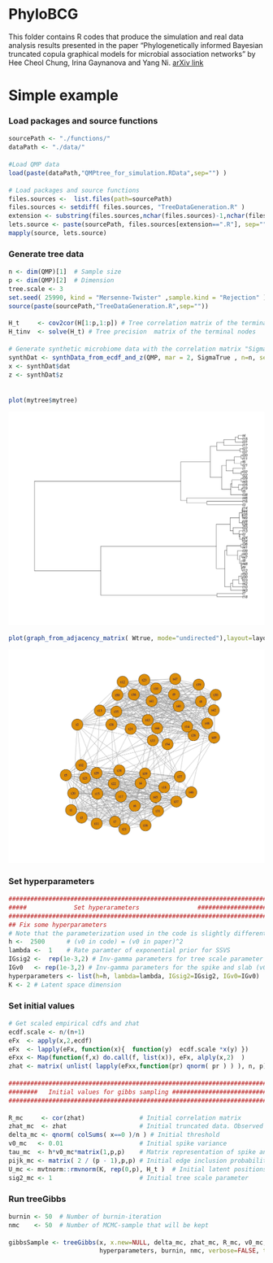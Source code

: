 PhyloBCG
================

This folder contains R codes that produce the simulation and real data
analysis results presented in the paper “Phylogenetically informed
Bayesian truncated copula graphical models for microbial association
networks” by Hee Cheol Chung, Irina Gaynanova and Yang Ni. [arXiv
link](https://arxiv.org/pdf/2105.05082.pdf)

# Simple example

### Load packages and source functions

``` r
sourcePath <- "./functions/"
dataPath <- "./data/"

#Load QMP data
load(paste(dataPath,"QMPtree_for_simulation.RData",sep="") )

# Load packages and source functions
files.sources <-  list.files(path=sourcePath)
files.sources <- setdiff( files.sources, "TreeDataGeneration.R" )
extension <- substring(files.sources,nchar(files.sources)-1,nchar(files.sources))
lets.source <- paste(sourcePath, files.sources[extension==".R"], sep="")
mapply(source, lets.source) 
```

### Generate tree data

``` r
n <- dim(QMP)[1]  # Sample size
p <- dim(QMP)[2]  # Dimension
tree.scale <- 3
set.seed( 25990, kind = "Mersenne-Twister" ,sample.kind = "Rejection" )
source(paste(sourcePath,"TreeDataGeneration.R",sep=""))

H_t     <- cov2cor(H[1:p,1:p]) # Tree correlation matrix of the terminal nodes
H_tinv  <- solve(H_t) # Tree precision  matrix of the terminal nodes

# Generate synthetic microbiome data with the correlation matrix "SigmaTrue"
synthDat <- synthData_from_ecdf_and_z(QMP, mar = 2, SigmaTrue , n=n, seed = NULL, verbose = FALSE)
x <- synthDat$dat
z <- synthDat$z


plot(mytree$mytree)
```

![](README_QMP_files/figure-gfm/example-1.png)<!-- -->

``` r
plot(graph_from_adjacency_matrix( Wtrue, mode="undirected"),layout=layout_with_kk)
```

![](README_QMP_files/figure-gfm/example-2.png)<!-- -->

### Set hyperparameters

``` r
########################################################################
#####             Set hyperarameters                ####################
########################################################################
## Fix some hyperparameters
# Note that the parameterization used in the code is slightly different from those in Wang (2014).  )
h <-  2500      # (v0 in code) = (v0 in paper)^2
lambda <-  1    # Rate paramter of exponential prior for SSVS
IGsig2 <-  rep(1e-3,2) # Inv-gamma parameters for tree scale parameter (sigma2)
IGv0   <- rep(1e-3,2) # Inv-gamma parameters for the spike and slab (v0)
hyperparameters <- list(h=h, lambda=lambda, IGsig2=IGsig2, IGv0=IGv0)
K <- 2 # Latent space dimension
```

### Set initial values

``` r
# Get scaled empirical cdfs and zhat
ecdf.scale <- n/(n+1)
eFx  <- apply(x,2,ecdf)
eFx  <- lapply(eFx, function(x){  function(y)  ecdf.scale *x(y) })
eFxx <- Map(function(f,x) do.call(f, list(x)), eFx, alply(x,2)  )
zhat <- matrix( unlist( lapply(eFxx,function(pr) qnorm( pr ) ) ), n, p)

########################################################################
########   Initial values for gibbs sampling ###########################
########################################################################

R_mc     <- cor(zhat)               # Initial correlation matrix
zhat_mc  <- zhat                    # Initial truncated data. Observed data will be fixed
delta_mc <- qnorm( colSums( x==0 )/n ) # Initial threshold
v0_mc   <- 0.01                     # Initial spike variance
tau_mc  <- h*v0_mc*matrix(1,p,p)    # Matrix representation of spike and slab variances
pijk_mc <- matrix( 2 / (p - 1),p,p) # Initial edge inclusion probability
U_mc <- mvtnorm::rmvnorm(K, rep(0,p), H_t )  # Initial latent positions
sig2_mc <- 1                        # Initial tree scale parameter
```

### Run treeGibbs

``` r
burnin <- 50  # Number of burnin-iteration
nmc    <- 50  # Number of MCMC-sample that will be kept

gibbsSample <- treeGibbs(x, x.new=NULL, delta_mc, zhat_mc, R_mc, v0_mc, tau_mc, pijk_mc, U_mc, sig2_mc,
                         hyperparameters, burnin, nmc, verbose=FALSE, thin=NULL)
```
